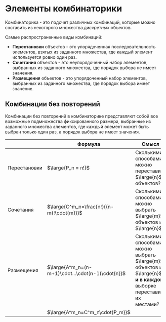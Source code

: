 # Элементы комбинаторики

Комбинаторика - это подсчет различных комбинаций, которые можно составить из некоторого множества _дискретных_ объектов.

Самые распространенные виды комбинаций:

- __Перестановки__ объектов - это упорядоченная последовательность элементов, взятых из заданного множества, где каждый
  элемент используется ровно один раз.
- __Сочетания__ объектов - это неупорядоченный набор элементов, выбранных из заданного множества, где порядок выбора не
  имеет значения.
- __Размещения__ объектов - это упорядоченный набор элементов, выбранных из заданного множества, где порядок выбора
  имеет значение.

## Комбинации без повторений

Комбинации без повторений в комбинаторике представляют собой все возможные подмножества фиксированного размера,
выбранные из заданного множества элементов, где каждый элемент может быть выбран только один раз, а порядок выбора не
имеет значения.

|              | Формула                                           | Смысл                                                                                                                |
|--------------|---------------------------------------------------|----------------------------------------------------------------------------------------------------------------------|
| Перестановки | $\large{P_n = n!}$                                | Сколькими способами можно переставить $\large{n}$ объектов?                                                          |
| Сочетания    | $\large{С^m_n=\frac{n!}{(n-m)!\cdot{m}}}$         | Сколькими способами можно выбрать $\large{m}$ объектов из $\large{n}$?                                               |
| Размещения   | $\large{A^m_n=(n-m+1)\cdot...\cdot(n-1)\cdot{n}}$ | Сколькими способами можно выбрать $\large{m}$ объектов из $\large{n}$ __и в каждой__ выборке переставить их местами? |
|              | $\large{A^m_n=C^m_n\cdot{P_m}}$                   |                                                                                                                      |


